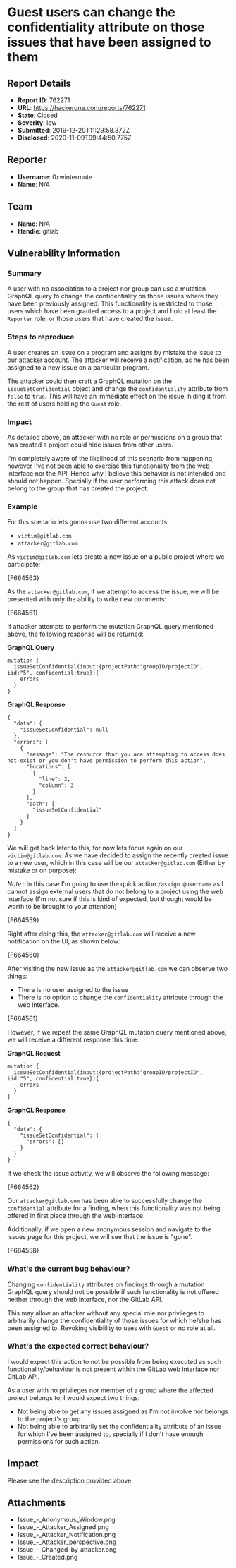 # Guest users can change the confidentiality attribute on those issues that have been assigned to them

## Report Details
- **Report ID**: 762271
- **URL**: https://hackerone.com/reports/762271
- **State**: Closed
- **Severity**: low
- **Submitted**: 2019-12-20T11:29:58.372Z
- **Disclosed**: 2020-11-09T09:44:50.775Z

## Reporter
- **Username**: 0xwintermute
- **Name**: N/A

## Team
- **Name**: N/A
- **Handle**: gitlab

## Vulnerability Information
### Summary

A user with no association to a project nor group can use a mutation GraphQL query to change the confidentiality on those issues where they have been previously assigned. This functionality is restricted to those users which have been granted access to a project and hold at least the `Reporter` role, or those users that have created the issue.



### Steps to reproduce

A user creates an issue on a program and assigns by mistake the issue to our attacker account. The attacker will receive a notification, as he has been assigned to a new issue on a particular program.

The attacker could then craft a GraphQL mutation on the `issueSetConfidential` object and change the `confidentiality` attribute from `false` to `true`. This will have an immediate effect on the issue, hiding it from the rest of users holding the `Guest` role.

### Impact

As detailed above, an attacker with no role or permissions on a group that has created a project could hide issues from other users.



I'm completely aware of the likelihood of this scenario from happening, however I've not been able to exercise this functionality from the web interface nor the API. Hence why I believe this behavior is not intended and should not happen. Specially if the user performing this attack does not belong to the group that has created the project.



### Example

For this scenario lets gonna use two different accounts:

* `victim@gitlab.com`
* `attacker@gitlab.com`

As `victim@gitlab.com` lets create a new issue on a public project where we participate:

{F664563}

As the `attacker@gitlab.com`, if we attempt to access the issue, we will be presented with only the ability to write new comments:

{F664561}

If attacker attempts to perform the mutation GraphQL query mentioned above, the following response will be returned:

**GraphQL Query**

```
mutation {
  issueSetConfidential(input:{projectPath:"groupID/projectID", iid:"5", confidential:true}){
    errors
  }
}
```



**GraphQL Response**

```
{
  "data": {
    "issueSetConfidential": null
  },
  "errors": [
    {
      "message": "The resource that you are attempting to access does not exist or you don't have permission to perform this action",
      "locations": [
        {
          "line": 2,
          "column": 3
        }
      ],
      "path": [
        "issueSetConfidential"
      ]
    }
  ]
}
```



We will get back later to this, for now lets focus again on our `victim@gitlab.com`. As we have decided to assign the recently created issue to a new user, which in this case will be our `attacker@gitlab.com` (Either by mistake or on purpose):

*Note* : In this case I'm going to use the quick action `/assign @username` as I cannot assign external users that do not belong to a project using the web interface (I'm not sure if this is kind of expected, but thought would be worth to be brought to your attention)



{F664559}



Right after doing this, the `attacker@gitlab.com` will receive a new notification on the UI, as shown below:

{F664560}

After visiting the new issue as the `attacker@gitlab.com` we can observe two things:

* There is no user assigned to the issue
* There is no option to change the `confidentiality` attribute through the web interface.

{F664561}

However, if we repeat the same GraphQL mutation query mentioned above, we will receive a different response this time:


**GraphQL Request**

```
mutation {
  issueSetConfidential(input:{projectPath:"groupID/projectID", iid:"5", confidential:true}){
    errors
  }
}
```

**GraphQL Response**

```
{
  "data": {
    "issueSetConfidential": {
      "errors": []
    }
  }
}
```

If we check the issue activity, we will observe the following message:

{F664562}

Our `attacker@gitlab.com` has been able to successfully change the `confidential` attribute for a finding, when this functionality was not being offered in first place through the web interface.

Additionally, if we open a new anonymous session and navigate to the issues page for this project, we will see that the issue is "gone".

{F664558}


### What's the current bug behaviour?

Changing `confidentiality` attributes on findings through a mutation GraphQL query should not be possible if such functionality is not offered neither through the web interface, nor the GitLab API.

This may allow an attacker without any special role nor privileges to arbitrarily change the confidentiality of those issues for which he/she has been assigned to. Revoking visibiility to uses with `Guest` or no role at all.



### What's the expected correct behaviour?

I would expect this action to not be possible from being executed as such functionality/behaviour is not present within the GitLab web interface nor GitLab API.

As a user with no privileges nor member of a group where the affected project belongs to, I would expect two things:

- Not being able to get any issues assigned as I'm not involve nor belongs to the project's group.
- Not being able to arbitrarily set the confidentiality attribute of an issue for which I've been assigned to, specially if I don't have enough permissions for such action.

## Impact

Please see the description provided above

## Attachments
- Issue_-_Anonymous_Window.png
- Issue_-_Attacker_Assigned.png
- Issue_-_Attacker_Notification.png
- Issue_-_Attacker_perspective.png
- Issue_-_Changed_by_attacker.png
- Issue_-_Created.png
